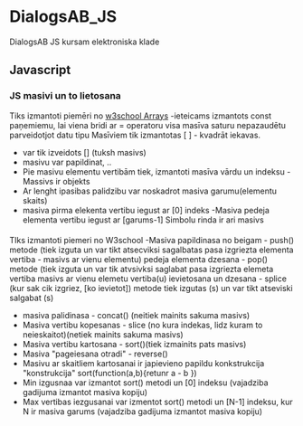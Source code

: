 # DialogsAB_JS
DialogsAB JS kursam elektroniska klade
## Javascript
### JS masivi un to lietosana
Tiks izmantoti piemēri no [w3school Arrays](https://www.w3schools.com/js/js_arrays.asp)
-ieteicams izmantots const paņemiemu, lai viena bridi ar = operatoru visa masīva saturu nepazaudētu parveidotjot datu tipu
Masīviem tik izmantotas [ ] - kvadrāt iekavas.
- var tik izveidots [] (tuksh masivs)
- masivu var papildinat, ..
- Pie masivu elementu vertibām tiek, izmantoti masīva vārdu un indeksu
-Massivs ir objekts
- Ar lenght ipasibas palidzibu var noskadrot masiva garumu(elementu skaits)
- masiva pirma elekenta vertibu iegust ar [0] indeks
-Masiva pedeja elementa vertibu iegust ar [garums-1]
Simbolu rinda ir ari masivs

####
TIks izmantoti piemeri no W3school
-Masiva papildinasa no beigam - push() metode (tiek izguta un var tikt atsecviksi sagalbatas pasa izgriezta elementa vertiba - masivs ar vienu elementu)
pedeja elementa dzesana - pop() metode (tiek izguta un var tik atvsivksi saglabat pasa izgriezta elemeta vertiba masivs ar vienu elemetu 
vertiba(u) ievietosana un dzesana - splice (kur sak cik izgriez, [ko ievietot]) metode tiek izgutas (s) un var tikt atseviski salgabat (s)
- masiva palidinasa - concat() (neitiek mainits sakuma masivs)
- Masiva vertibu kopesanas - slice (no kura indekas, lidz kuram to neieskaitot)(netiek mainits sakuma masivs)
- Masiva vertibu kartosana - sort()(tiek izmainits pats masivs)
- Masiva "pageiesana otradi" - reverse()
- Masivu ar skaitliem kartosanai ir japievieno papildu konkstrukcija "konstrukcija" sort(function(a,b){retunr a - b })
- Min izgusnaa var izmantot sort() metodi un [0] indeksu (vajadziba gadijuma izmantot masiva kopiju)
- Max vertibas iezgusanai var izmentot sort() metodi un [N-1] indeksu, kur N ir masiva garums (vajadziba gadijuma izmantot masiva kopiju)